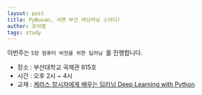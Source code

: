 ```yaml
---
layout: post
title: PyBusan, 서면 부근 머신러닝 스터디!
author: 조덕명
tags: study
---
```


이번주는 `5장 컴퓨터 비전을 위한 딥러닝 `를 진행합니다.

- 장소 : 부산대학교 국제관 615호
- 시간 : 오후 2시 ~ 4시
- 교재 : [케라스 창시자에게 배우는 딥러닝 Deep Learning with Python](https://www.aladin.co.kr/shop/wproduct.aspx?ItemId=170317445)
